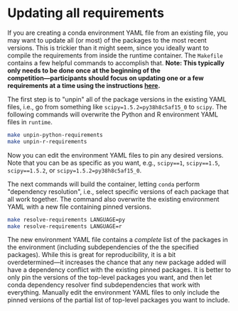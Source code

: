 # Updating all requirements

If you are creating a conda environment YAML file from an existing file, you may want to update all (or most) of the packages to the most recent versions. This is trickier than it might seem, since you ideally want to compile the requirements from inside the runtime container. The `Makefile` contains a few helpful commands to accomplish that. **Note: This typically only needs to be done once at the beginning of the competition―participants should focus on updating one or a few requirements at a time using the instructions [here](../README.md/#2-updating-the-runtime-packages).**

The first step is to "unpin" all of the package versions in the existing YAML files, i.e., go from something like `scipy=1.5.2=py38h8c5af15_0` to `scipy`. The following commands will overwrite the Python and R environment YAML files in `runtime`.

```bash
make unpin-python-requirements
make unpin-r-requirements
```

Now you can edit the environment YAML files to pin any desired versions. Note that you can be as specific as you want, e.g., `scipy==1`, `scipy==1.5`, `scipy==1.5.2`, or `scipy=1.5.2=py38h8c5af15_0`.

The next commands will build the container, letting `conda` perform "dependency resolution", i.e., select specific versions of each package that all work together. The command also overwrite the existing environment YAML with a new file containing pinned versions.

```bash
make resolve-requirements LANGUAGE=py
make resolve-requirements LANGUAGE=r
```

The new environment YAML file contains a _complete_ list of the packages in the environment (including subdependencies of the the specified packages). While this is great for reproducibility, it is a bit overdetermined―it increases the chance that any new package added will have a dependency conflict with the existing pinned packages. It is better to only pin the versions of the top-level packages you want, and then let conda dependency resolver find subdependencies that work with everything. Manually edit the environment YAML files to only include the pinned versions of the partial list of top-level packages you want to include.
